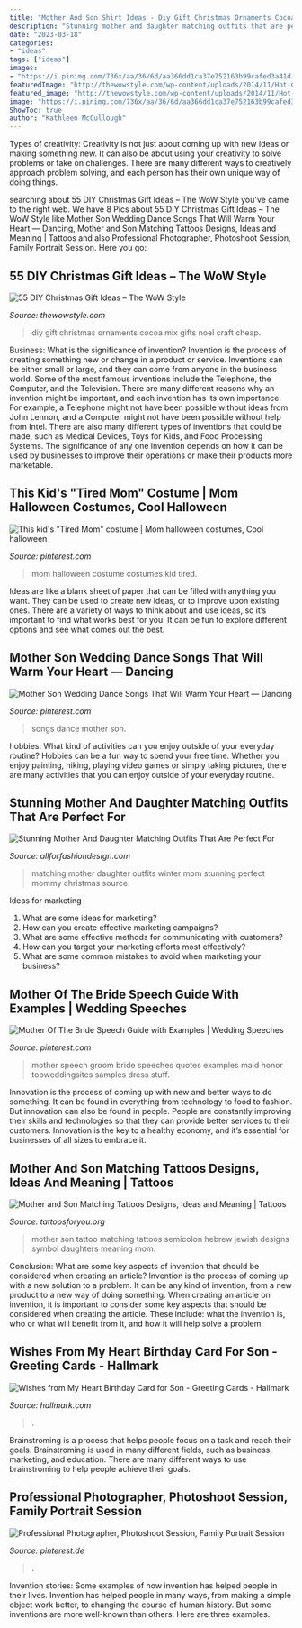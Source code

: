 ```yaml
---
title: "Mother And Son Shirt Ideas - Diy Gift Christmas Ornaments Cocoa Mix Gifts Noel Craft Cheap"
description: "Stunning mother and daughter matching outfits that are perfect for"
date: "2023-03-18"
categories:
- "ideas"
tags: ["ideas"]
images:
- "https://i.pinimg.com/736x/aa/36/6d/aa366dd1ca37e752163b99cafed3a41d--bride-speech-mother-bride.jpg"
featuredImage: "http://thewowstyle.com/wp-content/uploads/2014/11/Hot-Cocoa-Mix-Ornaments.jpg"
featured_image: "http://thewowstyle.com/wp-content/uploads/2014/11/Hot-Cocoa-Mix-Ornaments.jpg"
image: "https://i.pinimg.com/736x/aa/36/6d/aa366dd1ca37e752163b99cafed3a41d--bride-speech-mother-bride.jpg"
ShowToc: true
author: "Kathleen McCullough"
---
```



Types of creativity:
Creativity is not just about coming up with new ideas or making something new. It can also be about using your creativity to solve problems or take on challenges. There are many different ways to creatively approach problem solving, and each person has their own unique way of doing things.

	

		
searching about 55 DIY Christmas Gift Ideas – The WoW Style you've came to the right web. We have 8 Pics about 55 DIY Christmas Gift Ideas – The WoW Style like Mother Son Wedding Dance Songs That Will Warm Your Heart — Dancing, Mother and Son Matching Tattoos Designs, Ideas and Meaning | Tattoos and also Professional Photographer, Photoshoot Session, Family Portrait Session. Here you go:
		
    
## 55 DIY Christmas Gift Ideas – The WoW Style

<img loading=lazy src="http://thewowstyle.com/wp-content/uploads/2014/11/Hot-Cocoa-Mix-Ornaments.jpg" onerror="this.onerror=null;this.src='https://tse4.mm.bing.net/th?id=OIP.FEVtl9xgzA5QJRR8_1QS4wHaQX&amp;pid=15.1';" alt="55 DIY Christmas Gift Ideas – The WoW Style">

_Source: thewowstyle.com_

>diy gift christmas ornaments cocoa mix gifts noel craft cheap. 

	

Business: What is the significance of invention?
Invention is the process of creating something new or change in a product or service. Inventions can be either small or large, and they can come from anyone in the business world. Some of the most famous inventions include the Telephone, the Computer, and the Television. There are many different reasons why an invention might be important, and each invention has its own importance. For example, a Telephone might not have been possible without ideas from John Lennon, and a Computer might not have been possible without help from Intel. 
There are also many different types of inventions that could be made, such as Medical Devices, Toys for Kids, and Food Processing Systems. The significance of any one invention depends on how it can be used by businesses to improve their operations or make their products more marketable.

    
## This Kid&#039;s &quot;Tired Mom&quot; Costume | Mom Halloween Costumes, Cool Halloween

<img loading=lazy src="https://i.pinimg.com/736x/f0/9b/8a/f09b8a9680c3c44750d547fb1b05e409.jpg" onerror="this.onerror=null;this.src='https://tse2.mm.bing.net/th?id=OIP.-WOi84w_YzQBPQMwdcU6IgHaMc&amp;pid=15.1';" alt="This kid&#039;s &quot;Tired Mom&quot; costume | Mom halloween costumes, Cool halloween">

_Source: pinterest.com_

>mom halloween costume costumes kid tired. 

	

Ideas are like a blank sheet of paper that can be filled with anything you want. They can be used to create new ideas, or to improve upon existing ones. There are a variety of ways to think about and use ideas, so it’s important to find what works best for you. It can be fun to explore different options and see what comes out the best.

    
## Mother Son Wedding Dance Songs That Will Warm Your Heart — Dancing

<img loading=lazy src="https://i.pinimg.com/736x/3b/ca/1a/3bca1a905173c176c0950f76bc4b553d.jpg" onerror="this.onerror=null;this.src='https://tse2.mm.bing.net/th?id=OIP.7XSaxlsns1PdmKVBAhxWFAHaLH&amp;pid=15.1';" alt="Mother Son Wedding Dance Songs That Will Warm Your Heart — Dancing">

_Source: pinterest.com_

>songs dance mother son. 

	

hobbies: What kind of activities can you enjoy outside of your everyday routine?
Hobbies can be a fun way to spend your free time. Whether you enjoy painting, hiking, playing video games or simply taking pictures, there are many activities that you can enjoy outside of your everyday routine.

    
## Stunning Mother And Daughter Matching Outfits That Are Perfect For

<img loading=lazy src="https://allforfashiondesign.com/wp-content/uploads/2017/12/mommy-and-me-christmas-dresses-mom-matching-dressesmom-600x901.jpg" onerror="this.onerror=null;this.src='https://tse3.mm.bing.net/th?id=OIP.fUMXkMVJ692eOcBFmfesTQHaLH&amp;pid=15.1';" alt="Stunning Mother And Daughter Matching Outfits That Are Perfect For">

_Source: allforfashiondesign.com_

>matching mother daughter outfits winter mom stunning perfect mommy christmas source. 

	

Ideas for marketing
1. What are some ideas for marketing? 
2. How can you create effective marketing campaigns? 
3. What are some effective methods for communicating with customers? 
4. How can you target your marketing efforts most effectively? 
5. What are some common mistakes to avoid when marketing your business?

    
## Mother Of The Bride Speech Guide With Examples | Wedding Speeches

<img loading=lazy src="https://i.pinimg.com/736x/aa/36/6d/aa366dd1ca37e752163b99cafed3a41d--bride-speech-mother-bride.jpg" onerror="this.onerror=null;this.src='https://tse4.mm.bing.net/th?id=OIP.bAMTR9LKoI-LqACl50bcDwHaLG&amp;pid=15.1';" alt="Mother Of The Bride Speech Guide with Examples | Wedding Speeches">

_Source: pinterest.com_

>mother speech groom bride speeches quotes examples maid honor topweddingsites samples dress stuff. 

	

Innovation is the process of coming up with new and better ways to do something. It can be found in everything from technology to food to fashion. But innovation can also be found in people. People are constantly improving their skills and technologies so that they can provide better services to their customers. Innovation is the key to a healthy economy, and it’s essential for businesses of all sizes to embrace it.

    
## Mother And Son Matching Tattoos Designs, Ideas And Meaning | Tattoos

<img loading=lazy src="https://www.tattoosforyou.org/wp-content/uploads/2017/06/Matching-Tattoo-Ideas-for-Mother-and-Son.jpg" onerror="this.onerror=null;this.src='https://tse3.mm.bing.net/th?id=OIP.g7Pne_asmbdXN2pKFNbnuwAAAA&amp;pid=15.1';" alt="Mother and Son Matching Tattoos Designs, Ideas and Meaning | Tattoos">

_Source: tattoosforyou.org_

>mother son tattoo matching tattoos semicolon hebrew jewish designs symbol daughters meaning mom. 

	

Conclusion: What are some key aspects of invention that should be considered when creating an article?
Invention is the process of coming up with a new solution to a problem. It can be any kind of invention, from a new product to a new way of doing something. When creating an article on invention, it is important to consider some key aspects that should be considered when creating the article. These include: what the invention is, who or what will benefit from it, and how it will help solve a problem.

    
## Wishes From My Heart Birthday Card For Son - Greeting Cards - Hallmark

<img loading=lazy src="https://www.hallmark.com/dw/image/v2/AALB_PRD/on/demandware.static/-/Sites-hallmark-master/default/dw0deb40be/images/finished-goods/es-from-My-Heart-Birthday-Card-for-Son_899MAN3414_03.jpg?sw=1920" onerror="this.onerror=null;this.src='https://tse4.mm.bing.net/th?id=OIP.9wlBOdAouN3oW3_rk4HtrgHaHa&amp;pid=15.1';" alt="Wishes from My Heart Birthday Card for Son - Greeting Cards - Hallmark">

_Source: hallmark.com_

>. 

	

Brainstroming is a process that helps people focus on a task and reach their goals. Brainstroming is used in many different fields, such as business, marketing, and education. There are many different ways to use brainstroming to help people achieve their goals.

    
## Professional Photographer, Photoshoot Session, Family Portrait Session

<img loading=lazy src="https://i.pinimg.com/736x/2d/b8/ab/2db8ab63c8e3c21607e1ad1eb2700f77.jpg" onerror="this.onerror=null;this.src='https://tse4.mm.bing.net/th?id=OIP.EHKpPXnOV5dvgspR2ZutAAHaNK&amp;pid=15.1';" alt="Professional Photographer, Photoshoot Session, Family Portrait Session">

_Source: pinterest.de_

>. 

	

Invention stories: Some examples of how invention has helped people in their lives.
Invention has helped people in many ways, from making a simple object work better, to changing the course of human history. But some inventions are more well-known than others. Here are three examples.

